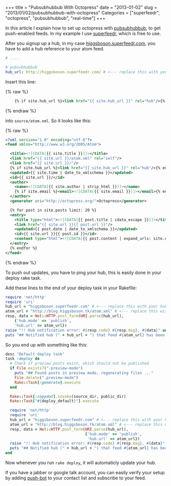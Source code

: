 +++
title = "Pubsubhubbub With Octopress"
date = "2013-01-02"
slug = "2013/01/02/pubsubhubbub-with-octopress"
Categories = ["superfeedr", "octopress", "pubsubhubbub", "real-time"]
+++

In this article I explain how to set up octopress with
[pubsubhubbub](https://en.wikipedia.org/wiki/PubSubHubbub), to get push-enabled
feeds. In my example I use [superfeedr](http://superfeedr.com/), which is free
to use.

After you signup up a hub, in my case
[higgsboson.superfeedr.com](http://higgsboson.superfeedr.com), you have to add a
hub reference to your atom feed.

```yaml _config.yml
# ....

# pubsubhubbub
hub_url: http://higgsboson.superfeedr.com/ # <--- replace this with your hub
```

Insert this line:

{% raw %}

```xml
    {% if site.hub_url %}<link href="{{ site.hub_url }}" rel="hub"/>{% endif %}
```

{% endraw %}

into `source/atom.xml`. So it looks like this:

{% raw %}

```xml source/atom.xml
<?xml version="1.0" encoding="utf-8"?>
<feed xmlns="http://www.w3.org/2005/Atom">

  <title><![CDATA[{{ site.title }}]]></title>
  <link href="{{ site.url }}/atom.xml" rel="self"/>
  <link href="{{ site.url }}/"/>
  {% if site.hub_url %}<link href="{{ site.hub_url }}" rel="hub"/>{% endif %}
  <updated>{{ site.time | date_to_xmlschema }}</updated>
  <id>{{ site.url }}/</id>
  <author>
    <name><![CDATA[{{ site.author | strip_html }}]]></name>
    {% if site.email %}<email><![CDATA[{{ site.email }}]]></email>{% endif %}
  </author>
  <generator uri="http://octopress.org/">Octopress</generator>

  {% for post in site.posts limit: 20 %}
  <entry>
    <title type="html"><![CDATA[{{ post.title | cdata_escape }}]]></title>
    <link href="{{ site.url }}{{ post.url }}"/>
    <updated>{{ post.date | date_to_xmlschema }}</updated>
    <id>{{ site.url }}{{ post.id }}</id>
    <content type="html"><![CDATA[{{ post.content | expand_urls: site.url | cdata_escape }}]]></content>
  </entry>
  {% endfor %}
</feed>
```

{% endraw %}

To push out updates, you have to ping your hub, this is easily done in your
deploy rake task.

Add these lines to the end of your deploy task in your Rakefile:

```ruby
require 'net/http'
require 'uri'
hub_url = "higgsboson.superfeedr.com" # <--- replace this with your hub
atom_url = "http://blog.higgsboson.tk/atom.xml" # <--- replace this with your full feed url
resp, data = Net::HTTP.post_form(URI.parse(hub_url),
    {'hub.mode' => 'publish',
    'hub.url' => atom_url})
raise "!! Hub notification error: #{resp.code} #{resp.msg}, #{data}" unless resp.code == "204"
puts "## Notified hub (" + hub_url + ") that feed #{atom_url} has been updated"
```

So you end up with something like this:

```ruby Rakefile
desc "Default deploy task"
task :deploy do
  # Check if preview posts exist, which should not be published
  if File.exists?(".preview-mode")
    puts "## Found posts in preview mode, regenerating files ..."
    File.delete(".preview-mode")
    Rake::Task[:generate].execute
  end

  Rake::Task[:copydot].invoke(source_dir, public_dir)
  Rake::Task["#{deploy_default}"].execute

  require 'net/http'
  require 'uri'
  hub_url = "higgsboson.superfeedr.com" # <--- replace this with your hub
  atom_url = "http://blog.higgsboson.tk/atom.xml" # <--- replace this with your full feed url
  resp, data = Net::HTTP.post_form(URI.parse(hub_url),
                                   {'hub.mode' => 'publish',
                                    'hub.url' => atom_url})
  raise "!! Hub notification error: #{resp.code} #{resp.msg}, #{data}" unless resp.code == "204"
  puts "## Notified hub (" + hub_url + ") that feed #{atom_url} has been updated"
end
```

Now whenever you run `rake deploy`, it will automaticly update your hub.

If you have a jabber or google talk account, you can easily verify your setup by
adding [push-bot](https://push-bot.appspot.com/) to your contact list and
subscribe to your feed.
